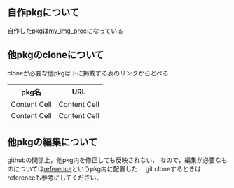 ## 自作pkgについて
自作したpkgは[my_img_proc](https://github.com/ryocan/fcsc2023/tree/main/my_img_proc)になっている

## 他pkgのcloneについて
cloneが必要な他pkgは下に掲載する表のリンクからとべる．

| pkg名  | URL |
| ------------- | ------------- |
| Content Cell  | Content Cell  |
| Content Cell  | Content Cell  

## 他pkgの編集について
githubの関係上，他pkg内を修正しても反映されない．
なので，編集が必要なものについては[reference]()というpkg内に配置した．
git cloneするときはreferenceも参考にしてください．
